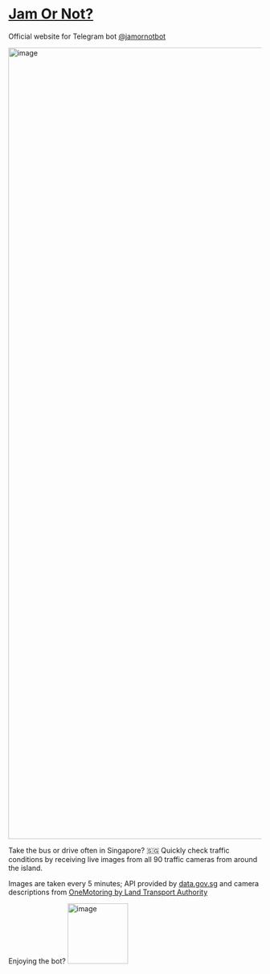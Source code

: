 # [Jam Or Not?](https://jamornot.vercel.app)
Official website for Telegram bot [@jamornotbot](https://t.me/jamornotbot)

<img width="1573" alt="image" src="https://github.com/russellkua/jamornot-site/assets/34262970/e21a2445-7d59-47b7-aedb-c3a8c27d1ea3">

Take the bus or drive often in Singapore? 🇸🇬 Quickly check traffic conditions by receiving live images from all 90 traffic cameras from around the island.

Images are taken every 5 minutes; API provided by [data.gov.sg](https://data.gov.sg) and camera descriptions from [OneMotoring by Land Transport Authority](https://onemotoring.lta.gov.sg)

Enjoying the bot?
[<img width="120" alt="image" src="https://github.com/russellkua/jamornot-site/assets/34262970/3e7e054b-3189-400c-95e5-c011b95ea173">](https://www.buymeacoffee.com/ugwthivstr)
